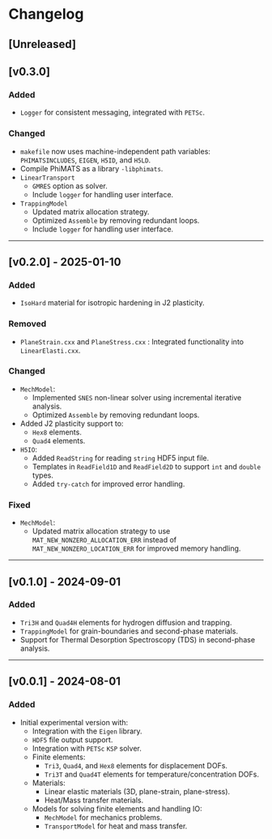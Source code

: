 # Changelog

## [Unreleased]

## [v0.3.0]
### Added
- `Logger` for consistent messaging, integrated with `PETSc`.

### Changed
- `makefile` now uses machine-independent path variables: `PHIMATSINCLUDES`, `EIGEN`, `H5ID`, and `H5LD`.
- Compile PhiMATS as a library `-libphimats`.
- `LinearTransport`
  - `GMRES` option as solver. 
  - Include `logger` for handling user interface.
- `TrappingModel`
  - Updated matrix allocation strategy.
  - Optimized `Assemble` by removing redundant loops.
  - Include `logger` for handling user interface.

---

## [v0.2.0] - 2025-01-10
### Added
- `IsoHard` material for isotropic hardening in J2 plasticity.

### Removed
- `PlaneStrain.cxx` and `PlaneStress.cxx` : Integrated functionality into `LinearElasti.cxx`.

### Changed
- `MechModel`:
  - Implemented `SNES` non-linear solver using incremental iterative analysis.
  - Optimized `Assemble` by removing redundant loops.
- Added J2 plasticity support to:
  - `Hex8` elements.
  - `Quad4` elements.
- `H5IO`:
  - Added `ReadString` for reading `string` HDF5 input file.
  - Templates in `ReadField1D` and `ReadField2D` to support `int` and `double` types. 
  - Added `try-catch` for improved error handling.

### Fixed
- `MechModel`:
  - Updated matrix allocation strategy to use `MAT_NEW_NONZERO_ALLOCATION_ERR` instead of `MAT_NEW_NONZERO_LOCATION_ERR` for improved memory handling.

---

## [v0.1.0] - 2024-09-01
### Added
- `Tri3H` and `Quad4H` elements for hydrogen diffusion and trapping.
- `TrappingModel` for grain-boundaries and second-phase materials.
- Support for Thermal Desorption Spectroscopy (TDS) in second-phase analysis.

---

## [v0.0.1] - 2024-08-01
### Added
- Initial experimental version with:
  - Integration with the `Eigen` library.
  - `HDF5` file output support.
  - Integration with `PETSc` `KSP` solver.
  - Finite elements:
    - `Tri3`, `Quad4`, and `Hex8` elements for displacement DOFs.
    - `Tri3T` and `Quad4T` elements for temperature/concentration DOFs.
  - Materials:
    - Linear elastic materials (3D, plane-strain, plane-stress).
    - Heat/Mass transfer materials.
  - Models for solving finite elements and handling IO:
    - `MechModel` for mechanics problems.
    - `TransportModel` for heat and mass transfer.
